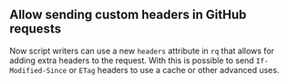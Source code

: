 ## Allow sending custom headers in GitHub requests

Now script writers can use a new `headers` attribute in `rq` that allows for adding extra headers to the request. With this is possible to send `If-Modified-Since` or `ETag` headers to use a cache or other advanced uses.
